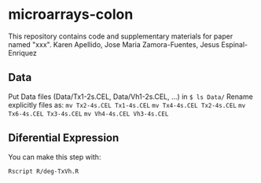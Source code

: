 # microarrays-colon
This repository contains code and supplementary materials for paper named "xxx". Karen Apellido, Jose Maria Zamora-Fuentes, Jesus Espinal-Enriquez

## Data

Put Data files (Data/Tx1-2s.CEL, Data/Vh1-2s.CEL, ...) in 
`$ ls Data/`
Rename explicitly files as:
`mv Tx2-4s.CEL Tx1-4s.CEL`
`mv Tx4-4s.CEL Tx2-4s.CEL`
`mv Tx6-4s.CEL Tx3-4s.CEL`
`mv Vh4-4s.CEL Vh3-4s.CEL`

## Diferential Expression

You can make this step with:

`Rscript R/deg-TxVh.R`
